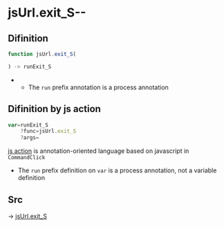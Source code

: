 # jsUrl.exit_S--

## Difinition

```js.js
function jsUrl.exit_S(

) -> runExit_S
```

- - The `run` prefix annotation is a process annotation


## Difinition by js action

```js.js
var=runExit_S
	?func=jsUrl.exit_S
	?args=

```

[js action](#) is annotation-oriented language based on javascript in `CommandClick`

- The `run` prefix definition on `var` is a process annotation, not a variable definition

## Src

-> [jsUrl.exit_S](https://github.com/puutaro/CommandClick/blob/master/app/src/main/java/com/puutaro/commandclick/fragment_lib/terminal_fragment/js_interface/JsUrl.kt#L154)


